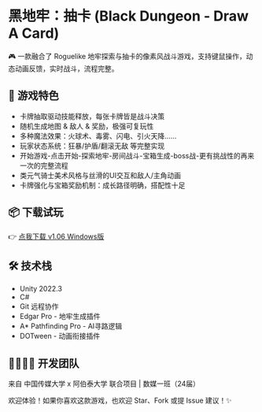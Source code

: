 # 黑地牢：抽卡 (Black Dungeon - Draw A Card)

🎮 一款融合了 Roguelike 地牢探索与抽卡的像素风战斗游戏，支持键鼠操作，动态动画反馈，实时战斗，流程完整。

## 🌟 游戏特色
- 卡牌抽取驱动技能释放，每张卡牌皆是战斗决策
- 随机生成地图 & 敌人 & 奖励，极强可复玩性
- 多种魔法效果：火球术、毒雾、闪电、引火天降……
- 玩家状态系统：狂暴/护盾/翻滚无敌 等完整实现
- 开始游戏-点击开始-探索地牢-房间战斗-宝箱生成-boss战-更有挑战性的再来一次的完整流程
- 类元气骑士美术风格与丝滑的UI交互和敌人/主角动画
- 卡牌强化与宝箱奖励机制：成长路径明确，搭配性十足

## 📦 下载试玩
👉 [点我下载 v1.06 Windows版](https://github.com/CUC-HAINAN1/Black-Dungeon-Draw-A-Card/releases/tag/v1.06)

## 🛠 技术栈
- Unity 2022.3
- C#
- Git 远程协作
- Edgar Pro - 地牢生成插件
- A* Pathfinding Pro - AI寻路逻辑
- DOTween - 动画衔接插件

## 👨‍👩‍👧‍👦 开发团队
来自 中国传媒大学 x 阿伯泰大学 联合项目 | 数媒一班（24届）

欢迎体验！如果你喜欢这款游戏，也欢迎 Star、Fork 或提 Issue 建议！✨
